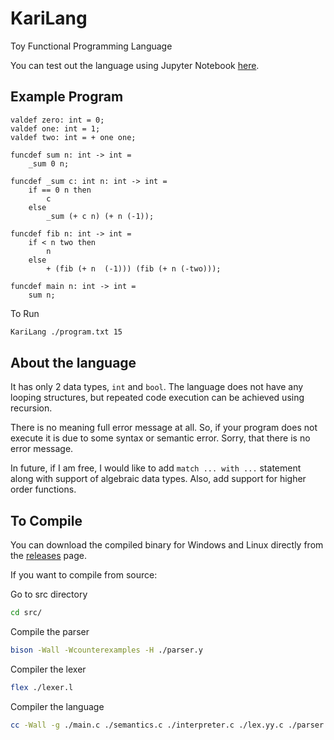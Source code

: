 # KariLang

Toy Functional Programming Language

You can test out the language using Jupyter Notebook [here](https://www.vipulcariappa.xyz/jupyterlite-deploy/lab/index.html?path=xeus-karilang.ipynb).

## Example Program

```text
valdef zero: int = 0;
valdef one: int = 1;
valdef two: int = + one one;

funcdef sum n: int -> int =
    _sum 0 n;

funcdef _sum c: int n: int -> int =
    if == 0 n then
        c
    else
        _sum (+ c n) (+ n (-1));

funcdef fib n: int -> int = 
    if < n two then
        n 
    else
        + (fib (+ n  (-1))) (fib (+ n (-two)));

funcdef main n: int -> int =
    sum n;
```

To Run

```bash
KariLang ./program.txt 15
```

## About the language

It has only 2 data types, `int` and `bool`.
The language does not have any looping structures,
but repeated code execution can be achieved using recursion.

There is no meaning full error message at all.
So, if your program does not execute it is due to some syntax or semantic error.
Sorry, that there is no error message.

In future, if I am free, I would like to add `match ... with ...` statement
along with support of algebraic data types.
Also, add support for higher order functions.

## To Compile

You can download the compiled binary for Windows and Linux directly 
from the [releases](https://github.com/Vipul-Cariappa/KariLang/releases) page.

If you want to compile from source:

Go to src directory
```bash
cd src/
```

Compile the parser
```bash
bison -Wall -Wcounterexamples -H ./parser.y
```

Compiler the lexer
```bash
flex ./lexer.l
```

Compiler the language
```bash
cc -Wall -g ./main.c ./semantics.c ./interpreter.c ./lex.yy.c ./parser.tab.c -o ./KariLang
```
